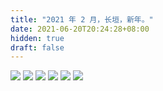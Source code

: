 ```yaml
---
title: "2021 年 2 月，长垣，新年。"
date: 2021-06-20T20:24:28+08:00
hidden: true
draft: false
---
```


![](https://path-album-1306358676.cos.ap-beijing.myqcloud.com/202102_changyuan/01.JPG)
![](https://path-album-1306358676.cos.ap-beijing.myqcloud.com/202102_changyuan/02.JPG)
![](https://path-album-1306358676.cos.ap-beijing.myqcloud.com/202102_changyuan/03.JPG)
![](https://path-album-1306358676.cos.ap-beijing.myqcloud.com/202102_changyuan/04.JPG)
![](https://path-album-1306358676.cos.ap-beijing.myqcloud.com/202102_changyuan/05.JPG)
![](https://path-album-1306358676.cos.ap-beijing.myqcloud.com/202102_changyuan/06.JPG)
